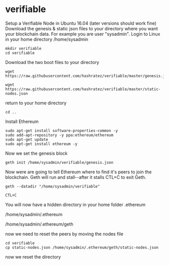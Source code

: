 # verifiable
Setup a Verifiable Node in Ubuntu 16.04 (later versions should work fine)
Download the genesis & static json files to your directory where you want your blockchain data.  For example you are user "sysadmin".
Login to Linux in your home directory /home/sysadmin
```
mkdir verifiable
cd verifiable
```
Download the two boot files to your directory
```
wget https://raw.githubusercontent.com/hashratez/verifiable/master/genesis.json
```
```
wget https://raw.githubusercontent.com/hashratez/verifiable/master/static-nodes.json
```
return to your home directory
```
cd ..
```
Install Ethereum
```
sudo apt-get install software-properties-common -y
sudo add-apt-repository -y ppa:ethereum/ethereum
sudo apt-get update
sudo apt-get install ethereum -y
```
Now we set the genesis block
```
geth init /home/sysadmin/verifiable/genesis.json
```
Now were are going to tell Ethereum where to find it's peers to join the blockchain.  Geth will run and stall--after it stalls CTL+C to exit Geth. 
```
geth --datadir "/home/sysadmin/verifiable"
```
```
CTL+C
```
You will now have a hidden directory in your home folder .ethereum

/home/sysadmin/.ethereum

/home/sysadmin/.ethereum/geth

now we need to reset the peers by moving the nodes file
```
cd verifiable
cp static-nodes.json /home/sysadmin/.ethereum/geth/static-nodes.json
```
now we reset the directory
```




